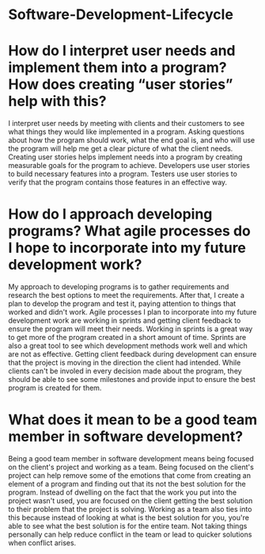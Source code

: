 # Software-Development-Lifecycle

# How do I interpret user needs and implement them into a program? How does creating “user stories” help with this?
I interpret user needs by meeting with clients and their customers to see what things they would like implemented in a program. Asking questions about how the program should work, what the end goal is, and who will use the program will help me get a clear picture of what the client needs. Creating user stories helps implement needs into a program by creating measurable goals for the program to achieve. Developers use user stories to build necessary features into a program. Testers use user stories to verify that the program contains those features in an effective way. 

# How do I approach developing programs? What agile processes do I hope to incorporate into my future development work?
My approach to developing programs is to gather requirements and research the best options to meet the requirements. After that, I create a plan to develop the program and test it, paying attention to things that worked and didn't work. Agile processes I plan to incorporate into my future development work are working in sprints and getting client feedback to ensure the program will meet their needs. Working in sprints is a great way to get more of the program created in a short amount of time. Sprints are also a great tool to see which development methods work well and which are not as effective. Getting client feedback during development can ensure that the project is moving in the direction the client had intended. While clients can't be involed in every decision made about the program, they should be able to see some milestones and provide input to ensure the best program is created for them. 

# What does it mean to be a good team member in software development?
Being a good team member in software development means being focused on the client's project and working as a team. Being focused on the client's project can help remove some of the emotions that come from creating an element of a program and finding out that its not the best solution for the program. Instead of dwelling on the fact that the work you put into the project wasn't used, you are focused on the client getting the best solution to their problem that the project is solving. Working as a team also ties into this because instead of looking at what is the best solution for you, you're able to see what the best solution is for the entire team. Not taking things personally can help reduce conflict in the team or lead to quicker solutions when conflict arises. 
